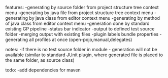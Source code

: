 features:
-generating by source folder from project structure tree context menu
-generating by java file from project structure tree context menu
-generating by java class from editor context menu
-generating by method of java class from editor context menu
-generation done by standard existing GP pipeline 
-status bar indicator
-output to defined test source folder
-merging output with existing files
-plugin labels bundle properties
-generating all profiles at once (open-pojo,manual,delegates)

notes:
-if there is no test source folder in module - generation will not be available (similar to standard JUnit plugin, where generated file is placed to the same folder, as source class)

todo:
-add dependencies for maven